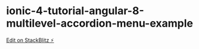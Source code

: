 # ionic-4-tutorial-angular-8-multilevel-accordion-menu-example

[Edit on StackBlitz ⚡️](https://stackblitz.com/edit/ionic-4-tutorial-angular-8-multilevel-accordion-menu-example)
